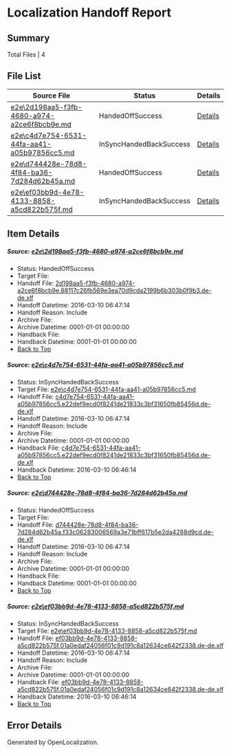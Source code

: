 # <a name='report-top'></a> Localization Handoff Report

## Summary
 Total Files | 4

## File List
 Source File | Status | Details 
 ----------- | ------ | ------- 
 [e2e\2d198aa5-f3fb-4680-a974-a2ce6f8bcb9e.md](https://github.com/OpenLocalizationTest/oltest/blob/8619f0e391ae5b0fb914d1ba7a541ccf77010a3b/e2e/2d198aa5-f3fb-4680-a974-a2ce6f8bcb9e.md) | HandedOffSuccess | [Details](#94b349e4fb4fcbc2b22376251c8092462da69bed1)
 [e2e\c4d7e754-6531-44fa-aa41-a05b97856cc5.md](https://github.com/OpenLocalizationTest/oltest/blob/d27144cb5f003b0291c8852cac18f26d84f9a402/e2e/c4d7e754-6531-44fa-aa41-a05b97856cc5.md) | InSyncHandedBackSuccess | [Details](#2ebc52d0d9197cf2c8e0a4b7ee8daa0871e128582)
 [e2e\d744428e-78d8-4f84-ba36-7d284d62b45a.md](https://github.com/OpenLocalizationTest/oltest/blob/8619f0e391ae5b0fb914d1ba7a541ccf77010a3b/e2e/d744428e-78d8-4f84-ba36-7d284d62b45a.md) | HandedOffSuccess | [Details](#404cbea6edf536e47ea377a9c7be68f05642ff763)
 [e2e\ef03bb9d-4e78-4133-8858-a5cd822b575f.md](https://github.com/OpenLocalizationTest/oltest/blob/d27144cb5f003b0291c8852cac18f26d84f9a402/e2e/ef03bb9d-4e78-4133-8858-a5cd822b575f.md) | InSyncHandedBackSuccess | [Details](#0f7887f29a1aa6516bd49e369dbee4ee0de29d634)

## Item Details
##### <a name='94b349e4fb4fcbc2b22376251c8092462da69bed1'></a> Source: [e2e\2d198aa5-f3fb-4680-a974-a2ce6f8bcb9e.md](https://github.com/OpenLocalizationTest/oltest/blob/8619f0e391ae5b0fb914d1ba7a541ccf77010a3b/e2e/2d198aa5-f3fb-4680-a974-a2ce6f8bcb9e.md)
* Status: HandedOffSuccess
* Target File: 
* Handoff File: [2d198aa5-f3fb-4680-a974-a2ce6f8bcb9e.88117c26fb569e3ea70d9cda2199b6b303b0f9b3.de-de.xlf](https://github.com/OpenLocalizationTestOrg/olhandoff/blob/75fc579f1065d747fc97616278fdef743cb03166/ol-handoff/OpenLocalizationTestOrg/oltest.de-de/xinjiang/low/2d198aa5-f3fb-4680-a974-a2ce6f8bcb9e.88117c26fb569e3ea70d9cda2199b6b303b0f9b3.de-de.xlf)
* Handoff Datetime: 2016-03-10 06:47:14
* Handoff Reason: Include
* Archive File: 
* Archive Datetime: 0001-01-01 00:00:00
* Handback File: 
* Handback Datetime: 0001-01-01 00:00:00
* [Back to Top](#report-top)

##### <a name='2ebc52d0d9197cf2c8e0a4b7ee8daa0871e128582'></a> Source: [e2e\c4d7e754-6531-44fa-aa41-a05b97856cc5.md](https://github.com/OpenLocalizationTest/oltest/blob/d27144cb5f003b0291c8852cac18f26d84f9a402/e2e/c4d7e754-6531-44fa-aa41-a05b97856cc5.md)
* Status: InSyncHandedBackSuccess
* Target File: [e2e\c4d7e754-6531-44fa-aa41-a05b97856cc5.md](https://github.com/OpenLocalizationTestOrg/oltest.de-de/blob/cf7d1e3e6b2efffddd0016e24a94a581cd6151e7/e2e/c4d7e754-6531-44fa-aa41-a05b97856cc5.md)
* Handoff File: [c4d7e754-6531-44fa-aa41-a05b97856cc5.e22def9ecd0f8241de21833c3bf31650fb85456d.de-de.xlf](https://github.com/OpenLocalizationTestOrg/olhandoff/blob/75fc579f1065d747fc97616278fdef743cb03166/ol-handoff/OpenLocalizationTestOrg/oltest.de-de/xinjiang/low/c4d7e754-6531-44fa-aa41-a05b97856cc5.e22def9ecd0f8241de21833c3bf31650fb85456d.de-de.xlf)
* Handoff Datetime: 2016-03-10 06:47:14
* Handoff Reason: Include
* Archive File: 
* Archive Datetime: 0001-01-01 00:00:00
* Handback File: [c4d7e754-6531-44fa-aa41-a05b97856cc5.e22def9ecd0f8241de21833c3bf31650fb85456d.de-de.xlf](https://github.com/OpenLocalizationTestOrg/olhandback/blob/588461ef3a027f551d643b623aaa56277806429e/ol-handback/OpenLocalizationTestOrg/oltest.de-de/xinjiang/high/c4d7e754-6531-44fa-aa41-a05b97856cc5.e22def9ecd0f8241de21833c3bf31650fb85456d.de-de.xlf)
* Handback Datetime: 2016-03-10 06:46:14
* [Back to Top](#report-top)

##### <a name='404cbea6edf536e47ea377a9c7be68f05642ff763'></a> Source: [e2e\d744428e-78d8-4f84-ba36-7d284d62b45a.md](https://github.com/OpenLocalizationTest/oltest/blob/8619f0e391ae5b0fb914d1ba7a541ccf77010a3b/e2e/d744428e-78d8-4f84-ba36-7d284d62b45a.md)
* Status: HandedOffSuccess
* Target File: 
* Handoff File: [d744428e-78d8-4f84-ba36-7d284d62b45a.f33c06283006569a3e71bff617b5e2da4288d9cd.de-de.xlf](https://github.com/OpenLocalizationTestOrg/olhandoff/blob/75fc579f1065d747fc97616278fdef743cb03166/ol-handoff/OpenLocalizationTestOrg/oltest.de-de/xinjiang/low/d744428e-78d8-4f84-ba36-7d284d62b45a.f33c06283006569a3e71bff617b5e2da4288d9cd.de-de.xlf)
* Handoff Datetime: 2016-03-10 06:47:14
* Handoff Reason: Include
* Archive File: 
* Archive Datetime: 0001-01-01 00:00:00
* Handback File: 
* Handback Datetime: 0001-01-01 00:00:00
* [Back to Top](#report-top)

##### <a name='0f7887f29a1aa6516bd49e369dbee4ee0de29d634'></a> Source: [e2e\ef03bb9d-4e78-4133-8858-a5cd822b575f.md](https://github.com/OpenLocalizationTest/oltest/blob/d27144cb5f003b0291c8852cac18f26d84f9a402/e2e/ef03bb9d-4e78-4133-8858-a5cd822b575f.md)
* Status: InSyncHandedBackSuccess
* Target File: [e2e\ef03bb9d-4e78-4133-8858-a5cd822b575f.md](https://github.com/OpenLocalizationTestOrg/oltest.de-de/blob/cf7d1e3e6b2efffddd0016e24a94a581cd6151e7/e2e/ef03bb9d-4e78-4133-8858-a5cd822b575f.md)
* Handoff File: [ef03bb9d-4e78-4133-8858-a5cd822b575f.01a0edaf24056f01c9d191c8a12634ce642f2338.de-de.xlf](https://github.com/OpenLocalizationTestOrg/olhandoff/blob/75fc579f1065d747fc97616278fdef743cb03166/ol-handoff/OpenLocalizationTestOrg/oltest.de-de/xinjiang/low/ef03bb9d-4e78-4133-8858-a5cd822b575f.01a0edaf24056f01c9d191c8a12634ce642f2338.de-de.xlf)
* Handoff Datetime: 2016-03-10 06:47:14
* Handoff Reason: Include
* Archive File: 
* Archive Datetime: 0001-01-01 00:00:00
* Handback File: [ef03bb9d-4e78-4133-8858-a5cd822b575f.01a0edaf24056f01c9d191c8a12634ce642f2338.de-de.xlf](https://github.com/OpenLocalizationTestOrg/olhandback/blob/588461ef3a027f551d643b623aaa56277806429e/ol-handback/OpenLocalizationTestOrg/oltest.de-de/xinjiang/high/ef03bb9d-4e78-4133-8858-a5cd822b575f.01a0edaf24056f01c9d191c8a12634ce642f2338.de-de.xlf)
* Handback Datetime: 2016-03-10 06:46:14
* [Back to Top](#report-top)


## Error Details

Generated by OpenLocalization.

